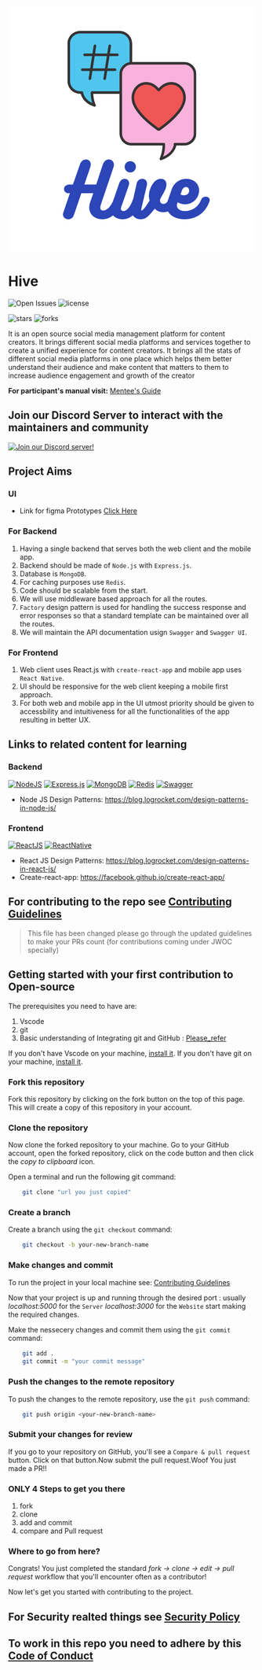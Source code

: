 <p align="center">
<img src="/Assets/Logo.png" alt="Hive Logo" style="object-fit:contain;">
</p>

# Hive

![Open Issues](https://img.shields.io/github/issues-raw/opticSquid/hive)
![license](https://img.shields.io/github/license/opticSquid/hive)

![stars](https://img.shields.io/github/stars/opticSquid/hive?style=social)
![forks](https://img.shields.io/github/forks/opticSquid/hive?style=social)

It is an open source social media management platform for content creators. It brings different social media platforms and services together to create a unified experience for content creators. It brings all the stats of different social media platforms in one place which helps them better understand their audience and make content that matters to them to increase audience engagement and growth of the creator

**For participant's manual visit:** [Mentee's Guide](https://jwoc.tech/docs/student-manual)

## Join our Discord Server to interact with the maintainers and community

[![Join our Discord server!](https://img.shields.io/badge/Discord-7289DA?style=for-the-badge&logo=discord&logoColor=white)](https://discord.gg/msTYRtVR)

## Project Aims

### UI

- Link for figma Prototypes
  [Click Here](https://www.figma.com/file/QQzoh9P3XwJGlh50JPezke/Hive-Design?node-id=0%3A1)

### For Backend

1. Having a single backend that serves both the web client and the mobile app.
2. Backend should be made of `Node.js` with `Express.js`.
3. Database is `MongoDB`.
4. For caching purposes use `Redis`.
5. Code should be scalable from the start.
6. We will use middleware based approach for all the routes.
7. `Factory` design pattern is used for handling the success response and error responses so that a standard template can be maintained over all the routes.
8. We will maintain the API documentation usign `Swagger` and `Swagger UI`.

### For Frontend

1. Web client uses React.js with `create-react-app` and mobile app uses `React Native`.
2. UI should be responsive for the web client keeping a mobile first approach.
3. For both web and mobile app in the UI utmost priority should be given to accessbility and intuitiveness for all the functionalities of the app resulting in better UX.

## Links to related content for learning

### Backend

[![NodeJS](https://img.shields.io/badge/node.js-6DA55F?style=for-the-badge&logo=node.js&logoColor=white)](https://nodejs.org/en/)
[![Express.js](https://img.shields.io/badge/express.js-%23404d59.svg?style=for-the-badge&logo=express&logoColor=%2361DAFB)](http://expressjs.com/)
[![MongoDB](https://img.shields.io/badge/MongoDB-%234ea94b.svg?style=for-the-badge&logo=mongodb&logoColor=white)](https://www.mongodb.com/)
[![Redis](https://img.shields.io/badge/redis-%23DD0031.svg?style=for-the-badge&logo=redis&logoColor=white)](https://redis.io/)
[![Swagger](https://img.shields.io/badge/-Swagger-%23Clojure?style=for-the-badge&logo=swagger&logoColor=white)](https://swagger.io/)

- Node JS Design Patterns: <https://blog.logrocket.com/design-patterns-in-node-js/>

### Frontend

[![ReactJS](https://img.shields.io/badge/React-20232A?style=for-the-badge&logo=react&logoColor=61DAFB)](https://reactjs.org/)
[![ReactNative](https://img.shields.io/badge/React_Native-20232A?style=for-the-badge&logo=react&logoColor=61DAFB)](https://facebook.github.io/react-native/)

- React JS Design Patterns: <https://blog.logrocket.com/design-patterns-in-react-js/>
- Create-react-app: <https://facebook.github.io/create-react-app/>

## For contributing to the repo see [Contributing Guidelines](./CONTRIBUTING.md)

> This file has been changed please go through the updated guidelines to make your PRs count (for contributions coming under JWOC specially)

## Getting started with your first contribution to Open-source

The prerequisites you need to have are:

1. Vscode
2. git
3. Basic understanding of Integrating git and GitHub : [Please_refer](https://www.freecodecamp.org/news/how-to-use-git-and-github-in-a-team-like-a-pro/)

If you don't have Vscode on your machine, [install it](https://www.youtube.com/watch?v=JGsyJI8XG0Y). If you don't have git on your machine, [install it](https://help.github.com/articles/set-up-git/).

### Fork this repository

Fork this repository by clicking on the fork button on the top of this page.
This will create a copy of this repository in your account.

### Clone the repository

Now clone the forked repository to your machine. Go to your GitHub account, open the forked repository, click on the code button and then click the _copy to clipboard_ icon.

Open a terminal and run the following git command:

```sh
    git clone "url you just copied"
```

### Create a branch

Create a branch using the `git checkout` command:

```sh
    git checkout -b your-new-branch-name
```

### Make changes and commit

To run the project in your local machine see: [Contributing Guidelines](./CONTRIBUTING.md)

Now that your project is up and running through the desired port : usually _localhost:5000_ for the `Server` _localhost:3000_ for the `Website` start making the required changes.

Make the nessecery changes and commit them using the `git commit` command:

```sh
    git add .
    git commit -m "your commit message"
```

### Push the changes to the remote repository

To push the changes to the remote repository, use the `git push` command:

```sh
    git push origin <your-new-branch-name>
```

### Submit your changes for review

If you go to your repository on GitHub, you'll see a `Compare & pull request` button. Click on that button.Now submit the pull request.Woof You just made a PR!!

### ONLY 4 Steps to get you there

1. fork
2. clone
3. add and commit
4. compare and Pull request

### Where to go from here?

Congrats! You just completed the standard _fork -> clone -> edit -> pull request_ workflow that you'll encounter often as a contributor!

Now let's get you started with contributing to the project.

## For Security realted things see [Security Policy](./SECURITY.md)

## To work in this repo you need to adhere by this [Code of Conduct](./CODE_OF_CONDUCT.md)
